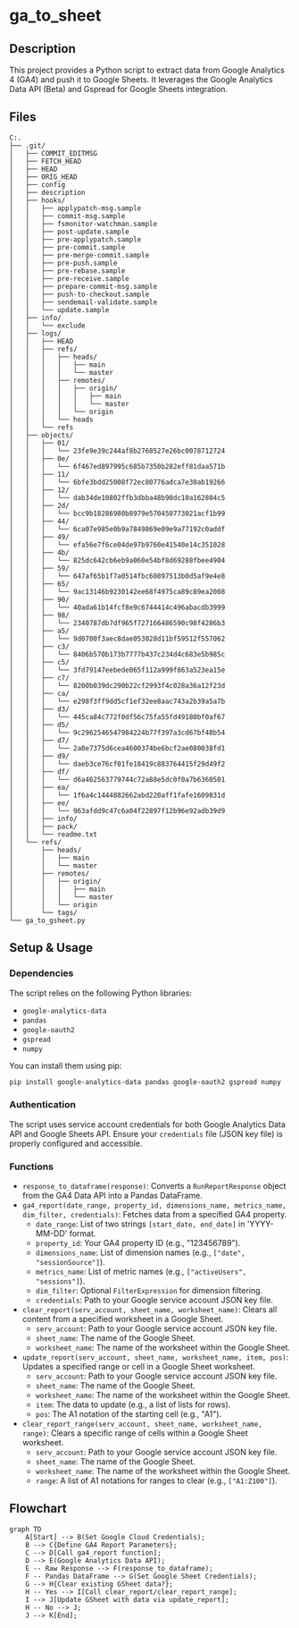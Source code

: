 # ga_to_sheet

## Description
This project provides a Python script to extract data from Google Analytics 4 (GA4) and push it to Google Sheets. It leverages the Google Analytics Data API (Beta) and Gspread for Google Sheets integration.

## Files
```
C:.
├── .git/
│   ├── COMMIT_EDITMSG
│   ├── FETCH_HEAD
│   ├── HEAD
│   ├── ORIG_HEAD
│   ├── config
│   ├── description
│   ├── hooks/
│   │   ├── applypatch-msg.sample
│   │   ├── commit-msg.sample
│   │   ├── fsmonitor-watchman.sample
│   │   ├── post-update.sample
│   │   ├── pre-applypatch.sample
│   │   ├── pre-commit.sample
│   │   ├── pre-merge-commit.sample
│   │   ├── pre-push.sample
│   │   ├── pre-rebase.sample
│   │   ├── pre-receive.sample
│   │   ├── prepare-commit-msg.sample
│   │   ├── push-to-checkout.sample
│   │   ├── sendemail-validate.sample
│   │   └── update.sample
│   ├── info/
│   │   └── exclude
│   ├── logs/
│   │   ├── HEAD
│   │   ├── refs/
│   │   │   ├── heads/
│   │   │   │   ├── main
│   │   │   │   └── master
│   │   │   ├── remotes/
│   │   │   │   ├── origin/
│   │   │   │   │   ├── main
│   │   │   │   │   └── master
│   │   │   │   └── origin
│   │   │   └── heads
│   │   └── refs
│   ├── objects/
│   │   ├── 01/
│   │   │   └── 23fe9e39c244af8b2768527e26bc0078712724
│   │   ├── 0e/
│   │   │   └── 6f467ed897995c685b7350b282eff81daa571b
│   │   ├── 11/
│   │   │   └── 6bfe3bdd25008f72ec80776adca7e30ab19266
│   │   ├── 12/
│   │   │   └── dab34de10802ffb3dbba48b90dc10a162804c5
│   │   ├── 2d/
│   │   │   └── bcc9b18286980b8979e570450773021acf1b99
│   │   ├── 44/
│   │   │   └── 6ca07e985e0b9a7849869e09e9a77192c0addf
│   │   ├── 49/
│   │   │   └── efa56e7f6ce04de97b9760e41540e14c351028
│   │   ├── 4b/
│   │   │   └── 825dc642cb6eb9a060e54bf8d69288fbee4904
│   │   ├── 59/
│   │   │   └── 647af65b1f7a0514fbc60897513b0d5af9e4e8
│   │   ├── 65/
│   │   │   └── 9ac13146b9230142ee68f4975ca89c89ea2008
│   │   ├── 90/
│   │   │   └── 40ada61b14fcf8e9c6744414c496abacdb3999
│   │   ├── 98/
│   │   │   └── 2340787db7df965f727166486590c98f4286b3
│   │   ├── a5/
│   │   │   └── 9d0700f3aec8dae053028d11bf59512f557062
│   │   ├── c3/
│   │   │   └── 8406b570b173b7777b437c234d4c683e5b985c
│   │   ├── c5/
│   │   │   └── 3fd79147eebede065f112a999f863a523ea15e
│   │   ├── c7/
│   │   │   └── 8200b039dc290b22cf2993f4c028a36a12f23d
│   │   ├── ca/
│   │   │   └── e298f3ff9dd5cf1ef32ee8aac743a2b39a5a7b
│   │   ├── d3/
│   │   │   └── 445ca84c772f0df56c75fa55fd49180bf0af67
│   │   ├── d5/
│   │   │   └── 9c2962546547984224b77f397a3cd67bf48b54
│   │   ├── d7/
│   │   │   └── 2a0e7375d6cea4600374be6bcf2ae080038fd1
│   │   ├── d9/
│   │   │   └── daeb3ce76cf01fe18419c883764415f29d49f2
│   │   ├── df/
│   │   │   └── d6a462563779744c72a88e5dc0f0a7b6360501
│   │   ├── ea/
│   │   │   └── 1f6a4c1444882662abd220aff1fafe1609831d
│   │   ├── ee/
│   │   │   └── 963afdd9c47c6a04f22897f12b96e92adb39d9
│   │   ├── info/
│   │   ├── pack/
│   │   └── readme.txt
│   └── refs/
│       ├── heads/
│       │   ├── main
│       │   └── master
│       ├── remotes/
│       │   ├── origin/
│       │   │   ├── main
│       │   │   └── master
│       │   └── origin
│       └── tags/
└── ga_to_gsheet.py
```

## Setup & Usage

### Dependencies
The script relies on the following Python libraries:
*   `google-analytics-data`
*   `pandas`
*   `google-oauth2`
*   `gspread`
*   `numpy`

You can install them using pip:
```bash
pip install google-analytics-data pandas google-oauth2 gspread numpy
```

### Authentication
The script uses service account credentials for both Google Analytics Data API and Google Sheets API. Ensure your `credentials` file (JSON key file) is properly configured and accessible.

### Functions

*   `response_to_dataframe(response)`: Converts a `RunReportResponse` object from the GA4 Data API into a Pandas DataFrame.
*   `ga4_report(date_range, property_id, dimensions_name, metrics_name, dim_filter, credentials)`: Fetches data from a specified GA4 property.
    *   `date_range`: List of two strings `[start_date, end_date]` in 'YYYY-MM-DD' format.
    *   `property_id`: Your GA4 property ID (e.g., "123456789").
    *   `dimensions_name`: List of dimension names (e.g., `["date", "sessionSource"]`).
    *   `metrics_name`: List of metric names (e.g., `["activeUsers", "sessions"]`).
    *   `dim_filter`: Optional `FilterExpression` for dimension filtering.
    *   `credentials`: Path to your Google service account JSON key file.
*   `clear_report(serv_account, sheet_name, worksheet_name)`: Clears all content from a specified worksheet in a Google Sheet.
    *   `serv_account`: Path to your Google service account JSON key file.
    *   `sheet_name`: The name of the Google Sheet.
    *   `worksheet_name`: The name of the worksheet within the Google Sheet.
*   `update_report(serv_account, sheet_name, worksheet_name, item, pos)`: Updates a specified range or cell in a Google Sheet worksheet.
    *   `serv_account`: Path to your Google service account JSON key file.
    *   `sheet_name`: The name of the Google Sheet.
    *   `worksheet_name`: The name of the worksheet within the Google Sheet.
    *   `item`: The data to update (e.g., a list of lists for rows).
    *   `pos`: The A1 notation of the starting cell (e.g., "A1").
*   `clear_report_range(serv_account, sheet_name, worksheet_name, range)`: Clears a specific range of cells within a Google Sheet worksheet.
    *   `serv_account`: Path to your Google service account JSON key file.
    *   `sheet_name`: The name of the Google Sheet.
    *   `worksheet_name`: The name of the worksheet within the Google Sheet.
    *   `range`: A list of A1 notations for ranges to clear (e.g., `["A1:Z100"]`).

## Flowchart
```mermaid
graph TD
    A[Start] --> B(Set Google Cloud Credentials);
    B --> C{Define GA4 Report Parameters};
    C --> D[Call ga4_report function];
    D --> E(Google Analytics Data API);
    E -- Raw Response --> F(response_to_dataframe);
    F -- Pandas DataFrame --> G(Set Google Sheet Credentials);
    G --> H{Clear existing GSheet data?};
    H -- Yes --> I[Call clear_report/clear_report_range];
    I --> J[Update GSheet with data via update_report];
    H -- No --> J;
    J --> K[End];
```